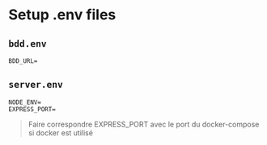 # Setup .env files

## `bdd.env`

```env
BDD_URL=
```

## `server.env`

```env
NODE_ENV=
EXPRESS_PORT=
```

> Faire correspondre EXPRESS_PORT avec le port du docker-compose si docker est utilisé